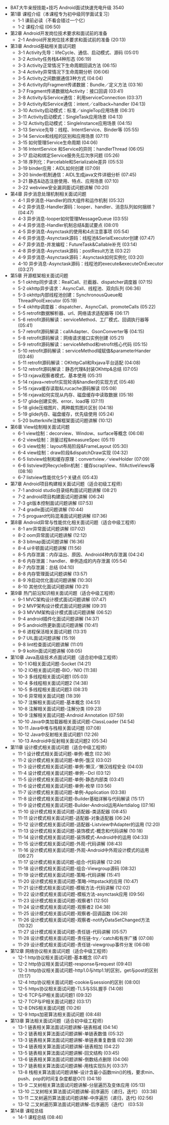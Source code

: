 - BAT大牛亲授技能+技巧 Android面试快速充电升级 3540
- 第1章 课程介绍（本课程专为初中级同学面试复习）
	- 1-1 课前必读（不看会错过一个亿）
	- 1-2 课程介绍  (06:50)
- 第2章 Android开发岗位技术要求和面试前的准备
	- 2-1 Android开发岗位技术要求和面试前的准备  (20:13)
- 第3章 Android基础相关面试问题
	- 3-1 Activity先导：lifeCycle、通信、启动模式、源码  (05:01)
	- 3-2 Activity任务栈&4种形态  (06:19)
	- 3-3 Activity正常情况下生命周期回调方法  (06:15)
	- 3-4 Activity异常情况下生命周期分析  (06:06)
	- 3-5 Activity之间数据通信3种方式  (04:04)
	- 3-6 Activity向Fragment传递数据：Bundle／定义方法  (03:16)
	- 3-7 Fragment传递数据给Activity：接口回调  (03:41)
	- 3-8 Activity与Service通信：利用serviceConnection  (03:37)
	- 3-9 Activity和Service通信：intent／callback+handler  (04:13)
	- 3-10 Activity启动模式：标准／singleTop应用场景  (06:31)
	- 3-11 Activity启动模式：SingleTask应用场景  (04:13)
	- 3-12 Activity启动模式：SingleInstance应用场景  (04:15)
	- 3-13 Service先导：线程、IntentService、Binder等  (05:55)
	- 3-14 Service和线程的区别和应用场景  (07:11)
	- 3-15 如何管理Service生命周期  (04:06)
	- 3-16 IntentService 和Service的异同：handlerThread  (06:05)
	- 3-17 启动和绑定Service服务先后次序问题  (05:26)
	- 3-18 序列化：Parcelable和Serializable差异  (05:53)
	- 3-19 binder应用：AIDL如何创建  (07:09)
	- 3-20 binder机制通信：AIDL生成java文件详细分析  (07:45)
	- 3-21 静态&动态注册使用、特点、应用场景  (07:10)
	- 3-22 webview安全漏洞面试问题讲解  (10:20)
- 第4章 异步消息处理机制相关面试问题
	- 4-1 异步消息-Handler的四大组件和运作机制  (05:32)
	- 4-2 异步消息-Handler源码：looper、handler、消息队列如何捆绑？  (04:47)
	- 4-3 异步消息-looper如何管理MessageQueue  (03:55)
	- 4-4 异步消息-Handler机制总结&面试要点  (08:01)
	- 4-5 异步消息-Asynctask的使用和4点注意事项  (05:54)
	- 4-6 异步消息-Asynctask源码：线程池&SerialExecutor创建  (07:47)
	- 4-7 异步消息-并发编程：FutureTask&Callable补充  (03:14)
	- 4-8 异步消息-Asynctask源码：postResult方法  (03:22)
	- 4-9 异步消息-Asynctask源码：Asynctask如何实例化  (03:20)
	- 4-10 异步消息-Asynctask源码：线程池的execute&executeOnExecutor  (03:27)
- 第5章 开源框架相关面试问题
	- 5-1 okhttp同步请求：RealCall、拦截器、dispatcher调度器  (07:15)
	- 5-2 okhttp异步请求：AsyncCall、线程池、双向队列  (06:36)
	- 5-3 okhttp内部线程池创建：SynchronousQueue和ThreadPoolExecutor  (05:19)
	- 5-4 okhttp调度器：dispatcher、AsyncCall、promoteCalls  (05:22)
	- 5-5 retrofit数据解析器、url、网络请求适配器等  (06:17)
	- 5-6 retrofit源码解读：serviceMethod、工厂模式、回调执行器等  (05:41)
	- 5-7 retrofit源码解读：callAdapter、GsonConverter等  (04:15)
	- 5-8 retrofit源码解读：网络请求接口实例创建  (05:21)
	- 5-9 retrofit源码解读：serviceMethod和retrofit核心代码  (05:15)
	- 5-10 retrofit源码解读：serviceMethod域赋值&parameterHander  (03:46)
	- 5-11 retrofit源码解读：OKhttpCall和Rxjava平台适配  (04:08)
	- 5-12 retrofit源码解读：静态代理&封装OKhttp&总结  (07:05)
	- 5-13 rxjava观察者模式、基本使用  (05:31)
	- 5-14 rxjava+retrofit实现轮询&handler的实现方式  (05:48)
	- 5-15 rxjava缓存读取&Lrucache源码解读  (05:08)
	- 5-16 rxjava如何实现从内存、磁盘缓存中读取数据  (05:18)
	- 5-17 glide创建实例、error、load等  (07:11)
	- 5-18 glide压缩图片、两种裁剪图片区别  (04:18)
	- 5-19 glide内存、磁盘缓存，优先级使用  (05:24)
	- 5-20 butterknife注解框架面试问题讲解  (10:12)
- 第6章 View绘制相关面试问题
	- 6-1 view绘制：decorview、Window、surface等概念  (06:08)
	- 6-2 view绘制：测量过程&measureSpec  (05:11)
	- 6-3 view绘制：layout布局阶段&FrameLayout  (05:30)
	- 6-4 view绘制：draw阶段&dispatchDraw实现  (04:32)
	- 6-5 listview绘制和缓存原理：convertview／viewHolder  (07:09)
	- 6-6 listview的RecycleBin机制：缓存scrapView、fillActiveViews等  (08:16)
	- 6-7 listview性能优化5个关键点  (05:43)
- 第7章 Android项目构建相关面试问题（适合初级工程师）
	- 7-1 android studio目录结构面试问题讲解  (08:21)
	- 7-2 android项目构建面试问题讲解  (06:24)
	- 7-3 git版本控制面试问题讲解  (07:53)
	- 7-4 gradle面试问题讲解  (10:44)
	- 7-5 proguard代码混淆面试问题讲解  (07:36)
- 第8章 Android异常与性能优化相关面试问题（适合中级工程师）
	- 8-1 anr异常面试问题讲解  (07:02)
	- 8-2 oom异常面试问题讲解  (12:12)
	- 8-3 bitmap面试问题讲解  (16:36)
	- 8-4 ui卡顿面试问题讲解  (11:56)
	- 8-5 内存泄漏：内存溢出、原因、Android4种内存泄漏  (04:24)
	- 8-6 内存泄漏：handler、单例造成的内存泄漏  (05:54)
	- 8-7 内存泄漏：总结  (04:10)
	- 8-8 内存管理面试问题讲解  (13:57)
	- 8-9 冷启动优化面试问题讲解  (10:30)
	- 8-10 其他优化面试问题讲解  (10:21)
- 第9章 热门前沿知识相关面试问题（适合中级工程师）
	- 9-1 MVC架构设计模式面试问题讲解  (07:47)
	- 9-2 MVP架构设计模式面试问题讲解  (09:31)
	- 9-3 MVVM架构设计模式面试问题讲解  (06:52)
	- 9-4 android插件化面试问题讲解  (14:37)
	- 9-5 android热更新面试问题讲解  (10:41)
	- 9-6 进程保活相关面试问题  (13:31)
	- 9-7 UIL面试问题讲解  (15:19)
	- 9-8 lint检查面试问题讲解  (11:01)
	- 9-9 koltin面试问题讲解  (08:05)
- 第10章 Java高级技术点面试问题（适合初中级工程师）
	- 10-1 IO相关面试问题-Socket  (14:21)
	- 10-2 IO相关面试问题-BIO／NIO  (11:38)
	- 10-3 多线程相关面试问题1  (05:03)
	- 10-4 多线程相关面试问题2  (14:38)
	- 10-5 多线程相关面试问题3  (08:31)
	- 10-6 异常相关面试问题  (18:39)
	- 10-7 注解相关面试问题-基本概念  (04:51)
	- 10-8 注解相关面试问题-注解分类  (09:23)
	- 10-9 注解相关面试问题-Android Annotation  (07:59)
	- 10-10 Java中类加载器相关面试问题-ClassLoader  (14:54)
	- 10-11 Java中堆与栈相关面试问题  (07:08)
	- 10-12 Java中反射相关面试问题1  (12:26)
	- 10-13 Android中反射相关面试问题2  (05:34)
- 第11章 设计模式相关面试问题（适合中级工程师）
	- 11-1 设计模式相关面试问题-单例-概念  (02:36)
	- 11-2 设计模式相关面试问题-单例-饿汉  (03:02)
	- 11-3 设计模式相关面试问题-单例-懒汉／懒汉线程安全  (04:03)
	- 11-4 设计模式相关面试问题-单例--Dcl  (03:12)
	- 11-5 设计模式相关面试问题-单例-静态内部类  (03:41)
	- 11-6 设计模式相关面试问题-单例-枚举  (03:56)
	- 11-7 设计模式相关面试问题-单例-Application  (03:38)
	- 11-8 设计模式相关面试问题-Builder基础详解与代码解读  (15:17)
	- 11-9 设计模式相关面试问题-Builder-Android运用Alertdialog  (07:16)
	- 11-10 设计模式相关面试问题-适配器-类适配器  (08:45)
	- 11-11 设计模式相关面试问题-适配器-对象适配器  (06:24)
	- 11-12 设计模式相关面试问题-适配器-Listview中Adapter的运用  (12:20)
	- 11-13 设计模式相关面试问题-装饰模式-概念和代码讲解  (10:18)
	- 11-14 设计模式相关面试问题-装饰模式-Android中的运用  (04:33)
	- 11-15 设计模式相关面试问题-外观-代码讲解  (08:43)
	- 11-16 设计模式相关面试问题-外观-Android中外观设计模式的运用  (06:27)
	- 11-17 设计模式相关面试问题-组合-代码讲解  (12:26)
	- 11-18 设计模式相关面试问题-组合-Viewgroup源码  (08:32)
	- 11-19 设计模式相关面试问题-策略-代码讲解  (15:41)
	- 11-20 设计模式相关面试问题-策略-Httpstack的应用  (10:47)
	- 11-21 设计模式相关面试问题-模板方法-代码讲解  (12:02)
	- 11-22 设计模式相关面试问题-模板方法-asynctask应用  (09:56)
	- 11-23 设计模式相关面试问题-观察者1  (12:50)
	- 11-24 设计模式相关面试问题-观察者2  (04:38)
	- 11-25 设计模式相关面试问题-观察者-回调函数  (06:28)
	- 11-26 设计模式相关面试问题-观察者-notifyDataSetChanged方法  (10:32)
	- 11-27 设计模式相关面试问题-责任链-代码讲解  (05:57)
	- 11-28 设计模式相关面试问题-责任链-try／catch和有序广播  (07:08)
	- 11-29 设计模式相关面试问题-责任链-viewgroup事件分发  (06:08)
- 第12章 网络协议相关面试问题（适合中级工程师）
	- 12-1 http协议相关面试问题-基本概念  (07:41)
	- 12-2 http协议相关面试问题-response与request  (09:40)
	- 12-3 http协议相关面试问题-http1.0与http1.1的区别，get与post的区别  (11:17)
	- 12-4 http协议相关面试问题-cookie与session的区别  (08:00)
	- 12-5 https协议相关面试问题-TLS与SSL握手  (14:08)
	- 12-6 TCP与IP相关面试问题1  (09:32)
	- 12-7 TCP与IP相关面试问题2  (03:17)
	- 12-8 DNS相关面试问题  (10:26)
	- 12-9 https加密算法相关面试问题  (08:48)
- 第13章 算法相关面试问题（适合初中级工程师）
	- 13-1 链表相关算法面试问题讲解-链表相减  (04:14)
	- 13-2 链表相关算法面试问题讲解-单链表数值  (05:32)
	- 13-3 链表相关算法面试问题讲解-单链表重复数值  (02:39)
	- 13-4 链表相关算法面试问题讲解-链表相加  (04:22)
	- 13-5 链表相关算法面试问题讲解-回文结构  (03:45)
	- 13-6 链表相关算法面试问题讲解-倒数结点删除  (04:06)
	- 13-7 链表相关算法面试问题讲解-用栈实现队列  (03:37)
	- 13-8 栈相关算法面试问题讲解-设计含最小函数min()的栈，要求min、push、pop的时间复杂度都是O(1)  (04:18)
	- 13-9 二叉树相关算法面试问题讲解-分层遍历及变体应用  (05:13)
	- 13-10 二叉树相关算法面试问题讲解-前序遍历（递归，迭代）  (03:38)
	- 13-11 二叉树遍历算法面试问题讲解-中序遍历（递归，迭代)  (02:56)
	- 13-12 二叉树遍历算法面试问题讲解-后序遍历（迭代）  (03:53)
- 第14章 课程总结
	- 14-1 课程总结  (08:46)